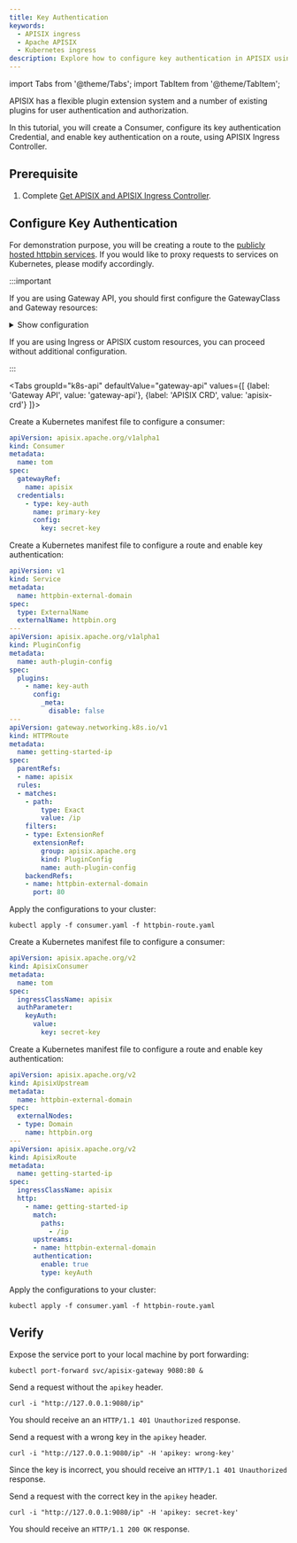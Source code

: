 ```yaml
---
title: Key Authentication
keywords:
  - APISIX ingress
  - Apache APISIX
  - Kubernetes ingress
description: Explore how to configure key authentication in APISIX using APISIX Ingress Controller, which implement access control to your APIs.
---
```


<!--
#
# Licensed to the Apache Software Foundation (ASF) under one or more
# contributor license agreements.  See the NOTICE file distributed with
# this work for additional information regarding copyright ownership.
# The ASF licenses this file to You under the Apache License, Version 2.0
# (the "License"); you may not use this file except in compliance with
# the License.  You may obtain a copy of the License at
#
#     http://www.apache.org/licenses/LICENSE-2.0
#
# Unless required by applicable law or agreed to in writing, software
# distributed under the License is distributed on an "AS IS" BASIS,
# WITHOUT WARRANTIES OR CONDITIONS OF ANY KIND, either express or implied.
# See the License for the specific language governing permissions and
# limitations under the License.
#
-->

import Tabs from '@theme/Tabs';
import TabItem from '@theme/TabItem';

APISIX has a flexible plugin extension system and a number of existing plugins for user authentication and authorization.

In this tutorial, you will create a Consumer, configure its key authentication Credential, and enable key authentication on a route, using APISIX Ingress Controller.

## Prerequisite

1. Complete [Get APISIX and APISIX Ingress Controller](./get-apisix-ingress-controller.md).

## Configure Key Authentication

For demonstration purpose, you will be creating a route to the [publicly hosted httpbin services](https://httpbin.org). If you would like to proxy requests to services on Kubernetes, please modify accordingly.

:::important

If you are using Gateway API, you should first configure the GatewayClass and Gateway resources:

<details>

<summary>Show configuration</summary>

```yaml
apiVersion: gateway.networking.k8s.io/v1
kind: GatewayClass
metadata:
  name: apisix
spec:
  controllerName: apisix.apache.org/apisix-ingress-controller
---
apiVersion: gateway.networking.k8s.io/v1
kind: Gateway
metadata:
  name: apisix
spec:
  gatewayClassName: apisix
  listeners:
  - name: http
    protocol: HTTP
    port: 80
  infrastructure:
    parametersRef:
      group: apisix.apache.org
      kind: GatewayProxy
      name: apisix-config
```

</details>

If you are using Ingress or APISIX custom resources, you can proceed without additional configuration.

:::

<Tabs
groupId="k8s-api"
defaultValue="gateway-api"
values={[
{label: 'Gateway API', value: 'gateway-api'},
{label: 'APISIX CRD', value: 'apisix-crd'}
]}>

<TabItem value="gateway-api">

Create a Kubernetes manifest file to configure a consumer:

```yaml title="consumer.yaml"
apiVersion: apisix.apache.org/v1alpha1
kind: Consumer
metadata:
  name: tom
spec:
  gatewayRef:
    name: apisix
  credentials:
    - type: key-auth
      name: primary-key
      config:
        key: secret-key
```

Create a Kubernetes manifest file to configure a route and enable key authentication:

```yaml title="httpbin-route.yaml"
apiVersion: v1
kind: Service
metadata:
  name: httpbin-external-domain
spec:
  type: ExternalName
  externalName: httpbin.org
---
apiVersion: apisix.apache.org/v1alpha1
kind: PluginConfig
metadata:
  name: auth-plugin-config
spec:
  plugins:
    - name: key-auth
      config:
        _meta:
          disable: false
---
apiVersion: gateway.networking.k8s.io/v1
kind: HTTPRoute
metadata:
  name: getting-started-ip
spec:
  parentRefs:
  - name: apisix
  rules:
  - matches: 
    - path:
        type: Exact
        value: /ip
    filters:
    - type: ExtensionRef
      extensionRef:
        group: apisix.apache.org
        kind: PluginConfig
        name: auth-plugin-config
    backendRefs:
    - name: httpbin-external-domain
      port: 80
```

Apply the configurations to your cluster:

```shell
kubectl apply -f consumer.yaml -f httpbin-route.yaml
```

</TabItem>

<TabItem value="apisix-crd">

Create a Kubernetes manifest file to configure a consumer:

```yaml title="consumer.yaml"
apiVersion: apisix.apache.org/v2
kind: ApisixConsumer
metadata:
  name: tom
spec:
  ingressClassName: apisix
  authParameter:
    keyAuth:
      value:
        key: secret-key
```

Create a Kubernetes manifest file to configure a route and enable key authentication:

```yaml title="httpbin-route.yaml"
apiVersion: apisix.apache.org/v2
kind: ApisixUpstream
metadata:
  name: httpbin-external-domain
spec:
  externalNodes:
  - type: Domain
    name: httpbin.org
---
apiVersion: apisix.apache.org/v2
kind: ApisixRoute
metadata:
  name: getting-started-ip
spec:
  ingressClassName: apisix
  http:
    - name: getting-started-ip
      match:
        paths:
          - /ip
      upstreams:
      - name: httpbin-external-domain
      authentication:
        enable: true
        type: keyAuth
```

Apply the configurations to your cluster:

```shell
kubectl apply -f consumer.yaml -f httpbin-route.yaml
```

</TabItem>

</Tabs>

## Verify

Expose the service port to your local machine by port forwarding:

```shell
kubectl port-forward svc/apisix-gateway 9080:80 &
```

Send a request without the `apikey` header.

```shell
curl -i "http://127.0.0.1:9080/ip"
```

You should receive an an `HTTP/1.1 401 Unauthorized` response.

Send a request with a wrong key in the `apikey` header.

```shell
curl -i "http://127.0.0.1:9080/ip" -H 'apikey: wrong-key'
```

Since the key is incorrect, you should receive an `HTTP/1.1 401 Unauthorized` response.

Send a request with the correct key in the `apikey` header.

```shell
curl -i "http://127.0.0.1:9080/ip" -H 'apikey: secret-key'
```

You should receive an `HTTP/1.1 200 OK` response.
